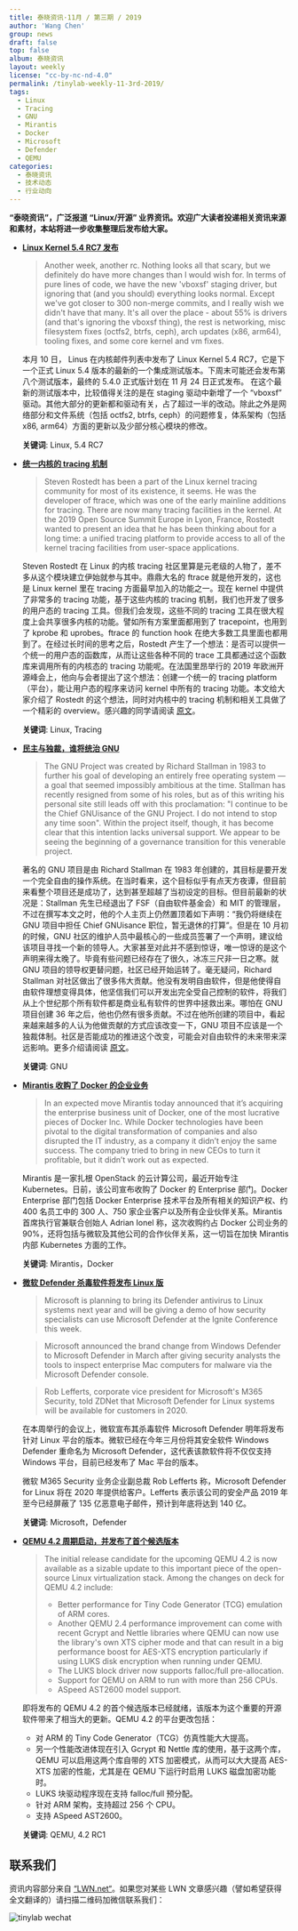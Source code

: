 ```yaml
---
title: 泰晓资讯·11月 / 第三期 / 2019
author: 'Wang Chen'
group: news
draft: false
top: false
album: 泰晓资讯
layout: weekly
license: "cc-by-nc-nd-4.0"
permalink: /tinylab-weekly-11-3rd-2019/
tags:
  - Linux
  - Tracing
  - GNU
  - Mirantis
  - Docker
  - Microsoft
  - Defender
  - QEMU
categories:
  - 泰晓资讯
  - 技术动态
  - 行业动向
---
```


**“泰晓资讯”，广泛报道 “Linux/开源” 业界资讯。欢迎广大读者投递相关资讯来源和素材，本站将进一步收集整理后发布给大家。**

- [**Linux Kernel 5.4 RC7 发布**](http://lkml.iu.edu/hypermail/linux/kernel/1911.1/02678.html)

    > Another week, another rc. Nothing looks all that scary, but we definitely do have more changes than I would wish for.
    > In terms of pure lines of code, we have the new 'vboxsf' staging driver, but ignoring that (and you should) everything looks normal. Except we've got closer to 300 non-merge commits, and I really wish we didn't have that many.
    > It's all over the place - about 55% is drivers (and that's ignoring the vboxsf thing), the rest is networking, misc filesystem fixes (octfs2, btrfs, ceph), arch updates (x86, arm64), tooling fixes, and some core kernel and vm fixes.

    本月 10 日， Linus 在内核邮件列表中发布了 Linux Kernel 5.4 RC7，它是下一个正式 Linux 5.4 版本的最新的一个集成测试版本。下周末可能还会发布第八个测试版本，最终的 5.4.0 正式版计划在 11 月 24 日正式发布。
    在这个最新的测试版本中，比较值得关注的是在 staging 驱动中新增了一个 “vboxsf” 驱动。其他大部分的更新都和驱动有关，占了超过一半的改动。除此之外是网络部分和文件系统（包括 octfs2, btrfs, ceph）的问题修复，体系架构（包括 x86, arm64）方面的更新以及少部分核心模块的修改。
    
    **关键词**: Linux, 5.4 RC7

- [**统一内核的 tracing 机制**](https://lwn.net/Articles/803347/)

    > Steven Rostedt has been a part of the Linux kernel tracing community for most of its existence, it seems. He was the developer of ftrace, which was one of the early mainline additions for tracing. There are now many tracing facilities in the kernel. At the 2019 Open Source Summit Europe in Lyon, France, Rostedt wanted to present an idea that he has been thinking about for a long time: a unified tracing platform to provide access to all of the kernel tracing facilities from user-space applications.

    Steven Rostedt 在 Linux 的内核 tracing 社区里算是元老级的人物了，差不多从这个模块建立伊始就参与其中。鼎鼎大名的 ftrace 就是他开发的，这也是 Linux kernel 里在 tracing 方面最早加入的功能之一。现在 kernel 中提供了非常多的 tracing 功能，基于这些内核的 tracing 机制，我们也开发了很多的用户态的 tracing 工具。但我们会发现，这些不同的 tracing 工具在很大程度上会共享很多内核的功能。譬如所有方案里面都用到了 tracepoint，也用到了 kprobe 和 uprobes。ftrace 的 function hook 在绝大多数工具里面也都用到了。在经过长时间的思考之后，Rostedt 产生了一个想法：是否可以提供一个统一的用户态的函数库，从而让这些各种不同的 trace 工具都通过这个函数库来调用所有的内核态的 tracing 功能呢。在法国里昂举行的 2019 年欧洲开源峰会上，他向与会者提出了这个想法：创建一个统一的 tracing platform（平台），能让用户态的程序来访问 kernel 中所有的 tracing 功能。本文给大家介绍了 Rostedt 的这个想法，同时对内核中的 tracing 机制和相关工具做了一个精彩的 overview。感兴趣的同学请阅读 [原文](https://lwn.net/Articles/803347/)。

    **关键词**: Linux, Tracing
    
- [**民主与独裁，谁将统治 GNU**](https://lwn.net/Articles/802985/)

    > The GNU Project was created by Richard Stallman in 1983 to further his goal of developing an entirely free operating system — a goal that seemed impossibly ambitious at the time. Stallman has recently resigned from some of his roles, but as of this writing his personal site still leads off with this proclamation: "I continue to be the Chief GNUisance of the GNU Project. I do not intend to stop any time soon". Within the project itself, though, it has become clear that this intention lacks universal support. We appear to be seeing the beginning of a governance transition for this venerable project.

    著名的 GNU 项目是由 Richard Stallman 在 1983 年创建的，其目标是要开发一个完全自由的操作系统。在当时看来，这个目标似乎有点天方夜谭，但目前来看整个项目还是成功了，达到甚至超越了当初设定的目标。但目前最新的状况是：Stallman 先生已经退出了 FSF（自由软件基金会）和 MIT 的管理层，不过在撰写本文之时，他的个人主页上仍然置顶着如下声明：“我仍将继续在 GNU 项目中担任 Chief GNUisance 职位，暂无退休的打算”。但是在 10 月初的时候，GNU 社区的维护人员中最核心的一些成员签署了一个声明，建议给该项目寻找一个新的领导人。大家甚至对此并不感到惊讶，唯一惊讶的是这个声明来得太晚了。毕竟有些问题已经存在了很久，冰冻三尺非一日之寒。就 GNU 项目的领导权更替问题，社区已经开始运转了。毫无疑问，Richard Stallman 对社区做出了很多伟大贡献。他没有发明自由软件，但是他使得自由软件理想变得具体，他坚信我们可以开发出完全受自己控制的软件，将我们从上个世纪那个所有软件都是商业私有软件的世界中拯救出来。哪怕在 GNU 项目创建 36 年之后，他也仍然有很多贡献。不过在他所创建的项目中，看起来越来越多的人认为他做贡献的方式应该改变一下，GNU 项目不应该是一个独裁体制。社区是否能成功的推进这个改变，可能会对自由软件的未来带来深远影响。更多介绍请阅读 [原文](https://lwn.net/Articles/802985/)。

    **关键词**: GNU

- [**Mirantis 收购了 Docker 的企业业务**](https://www.tfir.io/mirantis-acquires-docker-enterprise-business/)

    > In an expected move Mirantis today announced that it’s acquiring the enterprise business unit of Docker, one of the most lucrative pieces of Docker Inc. While Docker technologies have been pivotal to the digital transformation of companies and also disrupted the IT industry, as a company it didn’t enjoy the same success. The company tried to bring in new CEOs to turn it profitable, but it didn’t work out as expected.

    Mirantis 是一家扎根 OpenStack 的云计算公司，最近开始专注 Kubernetes。日前，该公司宣布收购了 Docker 的 Enterprise 部门。Docker Enterprise 部门包括 Docker Enterprise 技术平台及所有相关的知识产权、约 400 名员工中的 300 人、750 家企业客户以及所有企业伙伴关系。Mirantis 首席执行官兼联合创始人 Adrian Ionel 称，这次收购约占 Docker 公司业务的 90%，还将包括与微软及其他公司的合作伙伴关系，这一切旨在加快 Mirantis 内部 Kubernetes 方面的工作。

    **关键词**: Mirantis，Docker

- [**微软 Defender 杀毒软件将发布 Linux 版**](https://www.zdnet.com/article/microsoft-defender-atp-is-coming-to-linux-in-2020/)

    > Microsoft is planning to bring its Defender antivirus to Linux systems next year and will be giving a demo of how security specialists can use Microsoft Defender at the Ignite Conference this week.

    > Microsoft announced the brand change from Windows Defender to Microsoft Defender in March after giving security analysts the tools to inspect enterprise Mac computers for malware via the Microsoft Defender console.    

    > Rob Lefferts, corporate vice president for Microsoft's M365 Security, told ZDNet that Microsoft Defender for Linux systems will be available for customers in 2020. 

    在本周举行的会议上，微软宣布其杀毒软件 Microsoft Defender 明年将发布针对 Linux 平台的版本。微软已经在今年三月份将其安全软件 Windows Defender 重命名为 Microsoft Defender，这代表该款软件将不仅仅支持 Windows 平台，目前已经发布了 Mac 平台的版本。

    微软 M365 Security 业务企业副总裁 Rob Lefferts 称，Microsoft Defender for Linux 将在 2020 年提供给客户。Lefferts 表示该公司的安全产品 2019 年至今已经屏蔽了 135 亿恶意电子邮件，预计到年底将达到 140 亿。

    **关键词**: Microsoft，Defender

- [**QEMU 4.2 周期启动，并发布了首个候选版本**](https://www.phoronix.com/scan.php?page=news_item&px=QEMU-4.2-RC0-Released)

    > The initial release candidate for the upcoming QEMU 4.2 is now available as a sizable update to this important piece of the open-source Linux virtualization stack. Among the changes on deck for QEMU 4.2 include:
    > - Better performance for Tiny Code Generator (TCG) emulation of ARM cores.
    > - Another QEMU 2.4 performance improvement can come with recent Gcrypt and Nettle libraries where QEMU can now use the library's own XTS cipher mode and that can result in a big performance boost for AES-XTS encryption particularly if using LUKS disk encryption when running under QEMU.
    > - The LUKS block driver now supports falloc/full pre-allocation.
    > - Support for QEMU on ARM to run with more than 256 CPUs.
    > - ASpeed AST2600 model support.

    即将发布的 QEMU 4.2 的首个候选版本已经就绪，该版本为这个重要的开源软件带来了相当大的更新。QEMU 4.2 的平台更改包括：
    - 对 ARM 的 Tiny Code Generator（TCG）仿真性能大大提高。
    - 另一个性能改进体现在引入 Gcrypt 和 Nettle 库的使用，基于这两个库， QEMU 可以启用这两个库自带的 XTS 加密模式，从而可以大大提高 AES-XTS 加密的性能，尤其是在 QEMU 下运行时启用 LUKS 磁盘加密功能时。
    - LUKS 块驱动程序现在支持 falloc/full 预分配。
    - 针对 ARM 架构，支持超过 256 个 CPU。
    - 支持 ASpeed AST2600。

    **关键词**: QEMU, 4.2 RC1

## 联系我们

资讯内容部分来自 [“LWN.net“](https://lwn.net/)。如果您对某些 LWN 文章感兴趣（譬如希望获得全文翻译的）请扫描二维码加微信联系我们：

![tinylab wechat](/images/wechat/tinylab.jpg)

